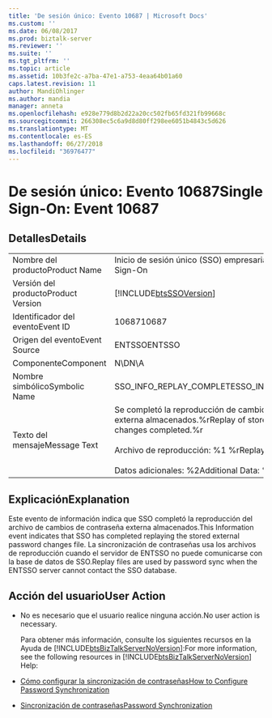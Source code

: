 ```yaml
---
title: 'De sesión único: Evento 10687 | Microsoft Docs'
ms.custom: ''
ms.date: 06/08/2017
ms.prod: biztalk-server
ms.reviewer: ''
ms.suite: ''
ms.tgt_pltfrm: ''
ms.topic: article
ms.assetid: 10b3fe2c-a7ba-47e1-a753-4eaa64b01a60
caps.latest.revision: 11
author: MandiOhlinger
ms.author: mandia
manager: anneta
ms.openlocfilehash: e928e779d8b2d22a20cc502fb65fd321fb99668c
ms.sourcegitcommit: 266308ec5c6a9d8d80ff298ee6051b4843c5d626
ms.translationtype: MT
ms.contentlocale: es-ES
ms.lasthandoff: 06/27/2018
ms.locfileid: "36976477"
---
```

# <a name="single-sign-on-event-10687"></a><span data-ttu-id="8853c-102">De sesión único: Evento 10687</span><span class="sxs-lookup"><span data-stu-id="8853c-102">Single Sign-On: Event 10687</span></span>
## <a name="details"></a><span data-ttu-id="8853c-103">Detalles</span><span class="sxs-lookup"><span data-stu-id="8853c-103">Details</span></span>  

|                 |                                                                                                                       |
|-----------------|-----------------------------------------------------------------------------------------------------------------------|
|  <span data-ttu-id="8853c-104">Nombre del producto</span><span class="sxs-lookup"><span data-stu-id="8853c-104">Product Name</span></span>   |                                               <span data-ttu-id="8853c-105">Inicio de sesión único (SSO) empresarial</span><span class="sxs-lookup"><span data-stu-id="8853c-105">Enterprise Single Sign-On</span></span>                                               |
| <span data-ttu-id="8853c-106">Versión del producto</span><span class="sxs-lookup"><span data-stu-id="8853c-106">Product Version</span></span> |                              [!INCLUDE[btsSSOVersion](../includes/btsssoversion-md.md)]                               |
|    <span data-ttu-id="8853c-107">Identificador del evento</span><span class="sxs-lookup"><span data-stu-id="8853c-107">Event ID</span></span>     |                                                         <span data-ttu-id="8853c-108">10687</span><span class="sxs-lookup"><span data-stu-id="8853c-108">10687</span></span>                                                         |
|  <span data-ttu-id="8853c-109">Origen del evento</span><span class="sxs-lookup"><span data-stu-id="8853c-109">Event Source</span></span>   |                                                        <span data-ttu-id="8853c-110">ENTSSO</span><span class="sxs-lookup"><span data-stu-id="8853c-110">ENTSSO</span></span>                                                         |
|    <span data-ttu-id="8853c-111">Componente</span><span class="sxs-lookup"><span data-stu-id="8853c-111">Component</span></span>    |                                                          <span data-ttu-id="8853c-112">N\D</span><span class="sxs-lookup"><span data-stu-id="8853c-112">N\A</span></span>                                                          |
|  <span data-ttu-id="8853c-113">Nombre simbólico</span><span class="sxs-lookup"><span data-stu-id="8853c-113">Symbolic Name</span></span>  |                                               <span data-ttu-id="8853c-114">SSO_INFO_REPLAY_COMPLETE</span><span class="sxs-lookup"><span data-stu-id="8853c-114">SSO_INFO_REPLAY_COMPLETE</span></span>                                                |
|  <span data-ttu-id="8853c-115">Texto del mensaje</span><span class="sxs-lookup"><span data-stu-id="8853c-115">Message Text</span></span>   | <span data-ttu-id="8853c-116">Se completó la reproducción de cambios de contraseña externa almacenados.%r</span><span class="sxs-lookup"><span data-stu-id="8853c-116">Replay of stored external password changes completed.%r</span></span><br /><br /> <span data-ttu-id="8853c-117">Archivo de reproducción: %1 %r</span><span class="sxs-lookup"><span data-stu-id="8853c-117">Replay File: %1%r</span></span><br /><br /> <span data-ttu-id="8853c-118">Datos adicionales: %2</span><span class="sxs-lookup"><span data-stu-id="8853c-118">Additional Data: %2</span></span> |

## <a name="explanation"></a><span data-ttu-id="8853c-119">Explicación</span><span class="sxs-lookup"><span data-stu-id="8853c-119">Explanation</span></span>  
 <span data-ttu-id="8853c-120">Este evento de información indica que SSO completó la reproducción del archivo de cambios de contraseña externa almacenados.</span><span class="sxs-lookup"><span data-stu-id="8853c-120">This Information event indicates that SSO has completed replaying the stored external password changes file.</span></span> <span data-ttu-id="8853c-121">La sincronización de contraseñas usa los archivos de reproducción cuando el servidor de ENTSSO no puede comunicarse con la base de datos de SSO.</span><span class="sxs-lookup"><span data-stu-id="8853c-121">Replay files are used by password sync when the ENTSSO server cannot contact the SSO database.</span></span>  

## <a name="user-action"></a><span data-ttu-id="8853c-122">Acción del usuario</span><span class="sxs-lookup"><span data-stu-id="8853c-122">User Action</span></span>  

- <span data-ttu-id="8853c-123">No es necesario que el usuario realice ninguna acción.</span><span class="sxs-lookup"><span data-stu-id="8853c-123">No user action is necessary.</span></span>  

  <span data-ttu-id="8853c-124">Para obtener más información, consulte los siguientes recursos en la Ayuda de [!INCLUDE[btsBizTalkServerNoVersion](../includes/btsbiztalkservernoversion-md.md)]:</span><span class="sxs-lookup"><span data-stu-id="8853c-124">For more information, see the following resources in [!INCLUDE[btsBizTalkServerNoVersion](../includes/btsbiztalkservernoversion-md.md)] Help:</span></span>  

- [<span data-ttu-id="8853c-125">Cómo configurar la sincronización de contraseñas</span><span class="sxs-lookup"><span data-stu-id="8853c-125">How to Configure Password Synchronization</span></span>](../core/how-to-configure-password-synchronization.md)  

- [<span data-ttu-id="8853c-126">Sincronización de contraseñas</span><span class="sxs-lookup"><span data-stu-id="8853c-126">Password Synchronization</span></span>](../core/password-synchronization2.md)

